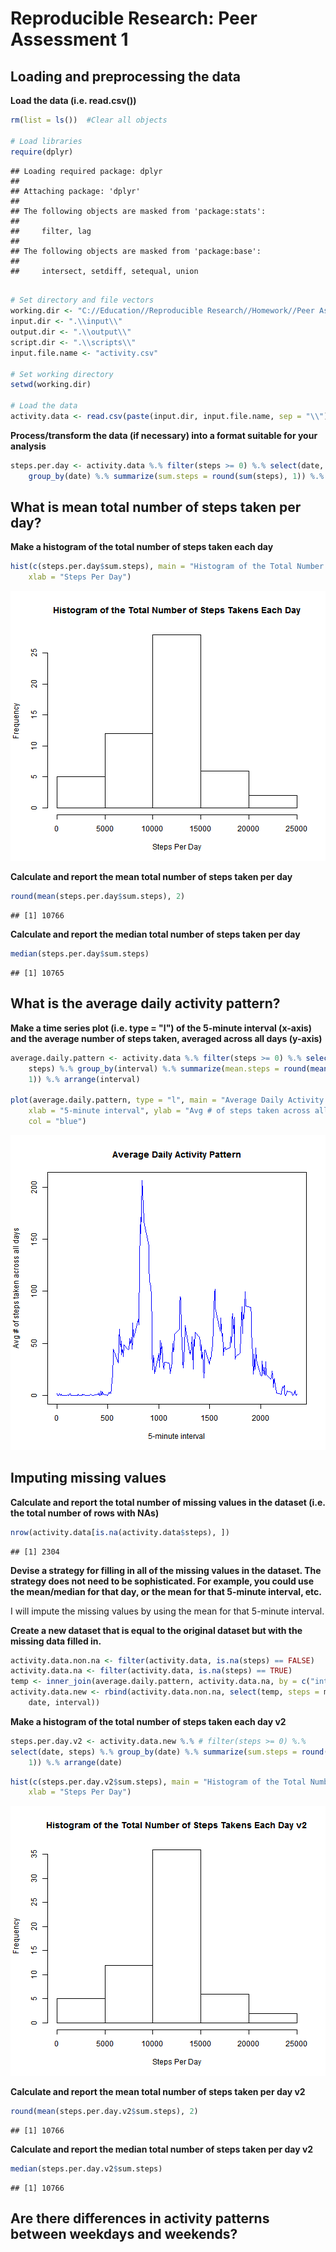 # Reproducible Research: Peer Assessment 1


## Loading and preprocessing the data
**Load the data (i.e. read.csv())**


```r
rm(list = ls())  #Clear all objects

# Load libraries
require(dplyr)
```

```
## Loading required package: dplyr
## 
## Attaching package: 'dplyr'
## 
## The following objects are masked from 'package:stats':
## 
##     filter, lag
## 
## The following objects are masked from 'package:base':
## 
##     intersect, setdiff, setequal, union
```

```r

# Set directory and file vectors
working.dir <- "C://Education//Reproducible Research//Homework//Peer Assessment 1"
input.dir <- ".\\input\\"
output.dir <- ".\\output\\"
script.dir <- ".\\scripts\\"
input.file.name <- "activity.csv"

# Set working directory
setwd(working.dir)

# Load the data
activity.data <- read.csv(paste(input.dir, input.file.name, sep = "\\"), stringsAsFactors = FALSE)
```

**Process/transform the data (if necessary) into a format suitable for your analysis**

```r
steps.per.day <- activity.data %.% filter(steps >= 0) %.% select(date, steps) %.% 
    group_by(date) %.% summarize(sum.steps = round(sum(steps), 1)) %.% arrange(date)
```



## What is mean total number of steps taken per day?
**Make a histogram of the total number of steps taken each day**


```r
hist(c(steps.per.day$sum.steps), main = "Histogram of the Total Number of Steps Takens Each Day", 
    xlab = "Steps Per Day")
```

![plot of chunk unnamed-chunk-3](figure/unnamed-chunk-3.png) 

**Calculate and report the mean total number of steps taken per day**

```r
round(mean(steps.per.day$sum.steps), 2)
```

```
## [1] 10766
```

**Calculate and report the median total number of steps taken per day**

```r
median(steps.per.day$sum.steps)
```

```
## [1] 10765
```



## What is the average daily activity pattern?
**Make a time series plot (i.e. type = "l") of the 5-minute interval (x-axis) and the average number of steps taken, averaged across all days (y-axis)**

```r
average.daily.pattern <- activity.data %.% filter(steps >= 0) %.% select(interval, 
    steps) %.% group_by(interval) %.% summarize(mean.steps = round(mean(steps), 
    1)) %.% arrange(interval)

plot(average.daily.pattern, type = "l", main = "Average Daily Activity Pattern", 
    xlab = "5-minute interval", ylab = "Avg # of steps taken across all days", 
    col = "blue")
```

![plot of chunk unnamed-chunk-6](figure/unnamed-chunk-6.png) 


## Imputing missing values
**Calculate and report the total number of missing values in the dataset (i.e. the total number of rows with NAs)**

```r
nrow(activity.data[is.na(activity.data$steps), ])
```

```
## [1] 2304
```

**Devise a strategy for filling in all of the missing values in the dataset. The strategy does not need to be sophisticated. For example, you could use the mean/median for that day, or the mean for that 5-minute interval, etc.**  

I will impute the missing values by using the mean for that 5-minute interval.

**Create a new dataset that is equal to the original dataset but with the missing data filled in.**  

```r
activity.data.non.na <- filter(activity.data, is.na(steps) == FALSE)
activity.data.na <- filter(activity.data, is.na(steps) == TRUE)
temp <- inner_join(average.daily.pattern, activity.data.na, by = c("interval"))
activity.data.new <- rbind(activity.data.non.na, select(temp, steps = mean.steps, 
    date, interval))
```

**Make a histogram of the total number of steps taken each day v2**  

```r
steps.per.day.v2 <- activity.data.new %.% # filter(steps >= 0) %.%
select(date, steps) %.% group_by(date) %.% summarize(sum.steps = round(sum(steps), 
    1)) %.% arrange(date)
```


```r
hist(c(steps.per.day.v2$sum.steps), main = "Histogram of the Total Number of Steps Takens Each Day v2", 
    xlab = "Steps Per Day")
```

![plot of chunk unnamed-chunk-10](figure/unnamed-chunk-10.png) 

**Calculate and report the mean total number of steps taken per day v2**

```r
round(mean(steps.per.day.v2$sum.steps), 2)
```

```
## [1] 10766
```

**Calculate and report the median total number of steps taken per day v2**

```r
median(steps.per.day.v2$sum.steps)
```

```
## [1] 10766
```

## Are there differences in activity patterns between weekdays and weekends?
